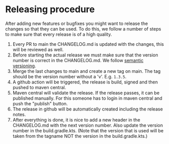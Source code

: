 # Releasing procedure

After adding new features or bugfixes you might want to release the changes so that they can be used. To do this, we
follow a number of steps to make sure that every release is of a high quality.

1. Every PR to main the CHANGELOG.md is updated with the changes, this will be reviewed as well.
2. Before starting the actual release we must make sure that the version number is correct in the CHANGELOG.md. We 
   follow [semantic versioning](https://semver.org/).
3. Merge the last changes to main and create a new tag on main. The tag should be the version number without a 'v'. E.g.
   `1.3.5`.
4. A github action will be triggered, the release is build, signed and then pushed to maven central.
5. Maven central will validate the release. If the release passes, it can be published manually. For this someone has to
   login in maven central and push the "publish" button.
6. The release in github will be automatically created including the release notes.
7. After everything is done, it is nice to add a new header in the CHANGELOG.md with the next version number. Also 
   update the version number in the build.gradle.kts. (Note that the version that is used will be taken from the tagname
   NOT the version in the build.gradle.kts.)